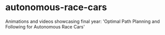# autonomous-race-cars
Animations and videos showcasing final year: 'Optimal Path Planning and Following for Autonomous Race Cars'
